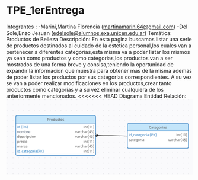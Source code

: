 # TPE_1erEntrega
Integrantes :
-Marini,Martina Florencia (martinamarini64@gmail.com)
-Del Sole,Enzo Jesuan (edelsole@alumnos.exa.unicen.edu.ar)
Temática: Productos de Belleza
Descripción: En esta pagina buscamos listar una serie de productos destinados al cuidado de la estetica personal,los cuales van a pertenecer a diferentes categorias,esta misma va a poder listar los mismos ya sean como productos y como categorias,los productos van a ser mostrados de una forma breve y consisa,teniendo la oportunidad de expandir la informacion que muestra para obtener mas de la misma ademas de poder listar los productos por sus categorias correspondientes.
A su vez se van a poder realizar modificaciones en los productos,crear tanto productos como categorias y a su vez eliminar cualquiera de los anteriormente mencionados.
<<<<<<< HEAD
Diagrama Entidad Relación: ![Diagrama Entidad Relacion](https://raw.githubusercontent.com/Enzo220502/TPE_1erEntrega/primerEntrega/Diagrama%20Entidad%20Relacion.png)